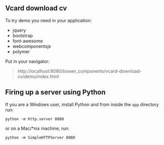 ## Vcard download cv
To try demo you need in your application:
  -  jquery
  -  bootstrap
  -  font-awesome
  -  webcomponentsjs
  -  polymer

Put in your navigator:
> http://localhost:8080/bower_components/vcard-download-cv/demo/index.html

## Firing up a server using Python

If you are a Windows user, install Python and from inside the `app` directory run:

```
python -m http.server 8080
```

or on a Mac/*nix machine, run:

```
python -m SimpleHTTPServer 8080
```
